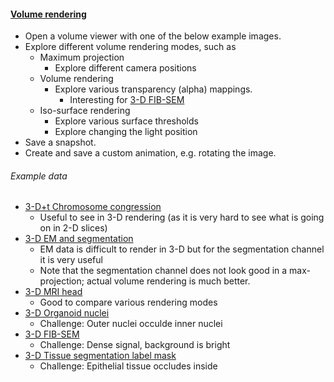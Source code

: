 <h4 id='modify'><a href="#modify">Volume rendering</a></h4>

- Open a volume viewer with one of the below example images.
- Explore different volume rendering modes, such as
  - Maximum projection
    - Explore different camera positions
  - Volume rendering
    - Explore various transparency (alpha) mappings.
      - Interesting for [3-D FIB-SEM](https://github.com/NEUBIAS/training-resources/raw/master/image_data/xyz_8bit_calibrated__fib_sem_crop.tif)
  - Iso-surface rendering
    - Explore various surface thresholds
    - Explore changing the light position
- Save a snapshot.
- Create and save a custom animation, e.g. rotating the image.

<h6>Example data</h6>

- [3-D+t Chromosome congression](https://github.com/NEUBIAS/training-resources/raw/master/image_data/xyzt_8bit__starfish_chromosomes.tif)
  - Useful to see in 3-D rendering (as it is very hard to see what is going on in 2-D slices)
- [3-D EM and segmentation](https://github.com/NEUBIAS/training-resources/raw/master/image_data/xyzc_8bit__em_synapses_and_labels.tif)
  - EM data is difficult to render in 3-D but for the segmentation channel it is very useful
  - Note that the segmentation channel does not look good in a max-projection; actual volume rendering is much better.
- [3-D MRI head](https://github.com/NEUBIAS/training-resources/raw/master/image_data/xyz_8bit_calibrated__mri_full_head.tif)
  - Good to compare various rendering modes
- [3-D Organoid nuclei](https://github.com/NEUBIAS/training-resources/raw/master/image_data/xyz_8bit_calibrated__organoid_nuclei.tif)
  - Challenge: Outer nuclei occulde inner nuclei
- [3-D FIB-SEM](https://github.com/NEUBIAS/training-resources/raw/master/image_data/xyz_8bit_calibrated__fib_sem_crop.tif)
  - Challenge: Dense signal, background is bright
- [3-D Tissue segmentation label mask](https://github.com/NEUBIAS/training-resources/raw/master/image_data/xyz_8bit_calibrated_labels__platy_tissues.tif)
  - Challenge: Epithelial tissue occludes inside
